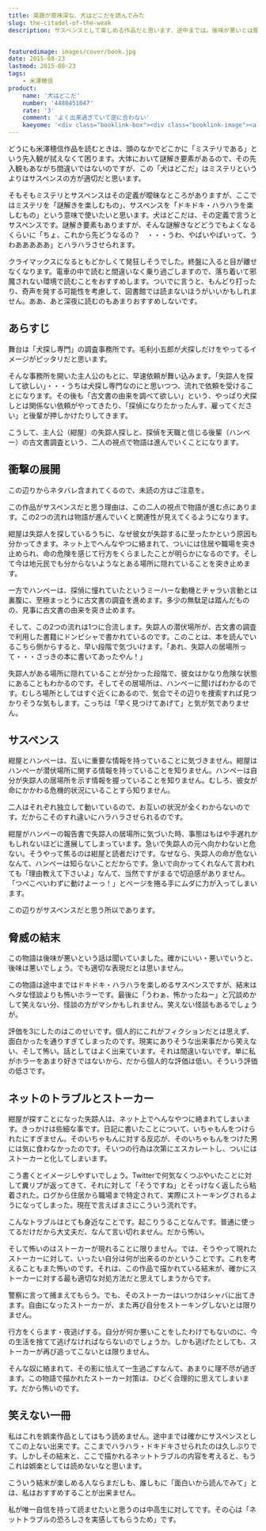 ```yaml
---
title: 英題が意味深な、犬はどこだを読んでみた
slug: the-citadel-of-the-weak
description: サスペンスとして楽しめる作品だと思います、途中までは。後味が悪いとは聞いていましたが、というよりは「笑えない怖さ」が味わえる作品だと思います。話としてよく出来過ぎていて、逆に笑えないと私は思いました。中高生に教訓として読んでもらいたい。


featuredimage: images/cover/book.jpg
date: 2015-08-23
lastmod: 2015-08-23
tags: 
    - 米澤穂信
product:
    name: '犬はどこだ'
    number: '4488451047'
    rate: '3'
    comment: 'よく出来過ぎていて逆に合わない'
    kaeyome: '<div class="booklink-box"><div class="booklink-image"><a href="http://www.amazon.co.jp/exec/obidos/asin/4488451047/illusionspace-22/" target="_blank" ><img src="https://ecx.images-amazon.com/images/I/51wRDHvge-L._SL160_.jpg" style="border: none;" /></a></div><div class="booklink-info"><div class="booklink-name"><a href="http://www.amazon.co.jp/exec/obidos/asin/4488451047/illusionspace-22/" target="_blank" >犬はどこだ (創元推理文庫)</a><div class="booklink-powered-date">posted with <a href="http://yomereba.com" rel="nofollow" target="_blank">ヨメレバ</a></div></div><div class="booklink-detail">米澤 穂信 東京創元社 2008-02    </div><div class="booklink-link2"><div class="shoplinkamazon"><a href="http://www.amazon.co.jp/exec/obidos/asin/4488451047/illusionspace-22/" target="_blank" >Amazon</a></div><div class="shoplinkkindle"><a href="http://www.amazon.co.jp/exec/obidos/ASIN/B00BUNB1RM/illusionspace-22/" target="_blank" >Kindle</a></div><div class="shoplinkrakuten"><a href="http://hb.afl.rakuten.co.jp/hgc/11acbc01.369b1bf6.11acbc02.cabf9fe9/?pc=http%3A%2F%2Fbooks.rakuten.co.jp%2Frb%2F5468565%2F%3Fscid%3Daf_ich_link_urltxt%26m%3Dhttp%3A%2F%2Fm.rakuten.co.jp%2Fev%2Fbook%2F" target="_blank" >楽天ブックス</a></div>                  	  <div class="shoplinkkino"><a href="http://ck.jp.ap.valuecommerce.com/servlet/referral?sid=3085416&pid=882196163&vc_url=http%3A%2F%2Fwww.kinokuniya.co.jp%2Ff%2Fdsg-01-9784488451042" target="_blank" >紀伊國屋書店<img src="https://ad.jp.ap.valuecommerce.com/servlet/gifbanner?sid=3085416&pid=882196163" height="1" width="1" border="0"></a></div>	  	  	</div></div><div class="booklink-footer"></div></div>'
---
```


どうにも米澤穂信作品を読むときは、頭のなかでどこかに「ミステリである」という先入観が拭えなくて困ります。大体において謎解き要素があるので、その先入観もあながち間違いではないのですが、この「犬はどこだ」はミステリというよりはサスペンスの方が適切だと思います。

そもそもミステリとサスペンスはその定義が曖昧なところがありますが、ここではミステリを「謎解きを楽しむもの」、サスペンスを「ドキドキ・ハラハラを楽しむもの」という意味で使いたいと思います。犬はどこだは、その定義で言うとサスペンスです。謎解き要素もありますが、そんな謎解きなどどうでもよくなるくらいに「ちょ、これから先どうなるの？　・・・うわ、やばいやばいって、うわあああああ」とハラハラさせられます。

クライマックスになるともどかしくて発狂しそうでした。終盤に入ると目が離せなくなります。電車の中で読むと間違いなく乗り過ごしますので、落ち着いて邪魔されない環境で読むことをおすすめします。ついでに言うと、もんどり打ったり、奇声を発する可能性を考慮して、図書館では読まないほうがいいかもしれません。ああ、あと深夜に読むのもあまりおすすめしないです。


## あらすじ


舞台は「犬探し専門」の調査事務所です。毛利小五郎が犬探しだけをやってるイメージがピッタリだと思います。

そんな事務所を開いた主人公のもとに、早速依頼が舞い込みます。「失踪人を探して欲しい」・・・うちは犬探し専門なのにと思いつつ、流れで依頼を受けることになります。その後も「古文書の由来を調べて欲しい」という、やっぱり犬探しとは関係ない依頼がやってきたり、「探偵になりたかったんす、雇ってください」と後輩が押しかけたりしてきます。

こうして、主人公（紺屋）の失踪人探しと、探偵を天職と信じる後輩（ハンペー）の古文書調査という、二人の視点で物語は進んでいくことになります。


## 衝撃の展開


この辺りからネタバレ含まれてくるので、未読の方はご注意を。

この作品がサスペンスだと思う理由は、この二人の視点で物語が進む点にあります。この2つの流れは物語が進んでいくと関連性が見えてくるようになります。

紺屋は失踪人を探しているうちに、なぜ彼女が失踪するに至ったかという原因も分かってきます。ネット上でへんなやつに絡まれて、ついには住居や職場を突き止められ、命の危険を感じて行方をくらましたことが明らかになるのです。そして今は地元民でも分からないようなとある場所に隠れていることを突き止めます。

一方でハンペーは、探偵に憧れていたというミーハーな動機とチャラい言動とは裏腹に、至極まっとうに古文書の調査を進めます。多少の無駄足は踏んだものの、見事に古文書の由来を突き止めます。

そして、この2つの流れは1つに合流します。失踪人の潜伏場所が、古文書の調査で利用した書籍にドンピシャで書かれているのです。このことは、本を読んでいるこちら側からすると、早い段階で気づいけます。「あれ、失踪人の居場所って・・・さっきの本に書いてあったやん！」

失踪人がある場所に隠れていることが分かった段階で、彼女はかなり危険な状態にあることもわかるのです。そしてその居場所は、ハンペーに聞けばわかるのです。むしろ場所としてはすぐ近くにあるので、気合でその辺りを捜索すれば見つかりそうな気もします。こっちは「早く見つけてあげて」と気が気でありません。


## サスペンス


紺屋とハンペーは、互いに重要な情報を持っていることに気づきません。紺屋はハンペーが潜伏場所に関する情報を持っていることを知りません。ハンペーは自分が失踪人の居場所を示す情報を握っていることを知りません。むしろ、彼女が命にかかわる危機的状況にいることすら知りません。

二人はそれぞれ独立して動いているので、お互いの状況が全くわからないのです。だからこそのすれ違いにハラハラさせられるのです。

紺屋がハンペーの報告書で失踪人の居場所に気づいた時、事態はもはや手遅れかもしれないほどに進展してしまっています。急いで失踪人の元へ向かわないと危ない。そうやって焦るのは紺屋と読者だけです。なぜなら、失踪人の命が危ないなんて、ハンペーは知らないことだからです。急いで向かってくれなんて言われても「理由教えて下さいよ」なんて、当然ですがまるで切迫感がありません。「つべこべいわずに動けよーっ！」とページを捲る手にムダに力が入ってしまいます。

この辺りがサスペンスだと思う所以であります。


## 脅威の結末


この物語は後味が悪いという話は聞いていました。確かにいい・悪いでいうと、後味は悪いでしょう。でも適切な表現だとは思いません。

この物語は途中まではドキドキ・ハラハラを楽しめるサスペンスですが、結末はヘタな怪談よりも怖いホラーです。最後に「うわぁ、怖かったねー」と冗談めかして笑えない分、怪談の方がマシかもしれません。笑えない怪談もあるでしょうが。

評価を3にしたのはこのせいです。個人的にこれがフィクションだとは思えず、面白かったを通りすぎてしまったのです。現実にありそうな出来事だから笑えない、そして怖い。話としてはよく出来ています。それは間違いないです。単に私がホラーをあまり好きではないから、だから個人的な評価は低い。そういう評価の低さです。


## ネットのトラブルとストーカー


紺屋が探すことになった失踪人は、ネット上でへんなやつに絡まれてしまいます。きっかけは些細な事です。日記に書いたことについて、いちゃもんをつけられたにすぎません。そのいちゃもんに対する反応が、そのいちゃもんをつけた男には気に食わなかったのです。そいつの行為は次第にエスカレートし、ついにはストーカーと化してしまいます。

こう書くとイメージしやすいでしょう。Twitterで何気なくつぶやいたことに対して糞リプが返ってきて、それに対して「そうですね」とそっけなく返したら粘着された。ログから住居から職場まで特定されて、実際にストーキングされるようになってしまった。現在で言えばまさにこういう流れです。

こんなトラブルはとても身近なことです。起こりうることなんです。普通に使ってるだけだから大丈夫だ、なんて言い切れません。だから怖い。

そして怖いのはストーカーが現れることに限りません。では、そうやって現れたストーカーに対して、いったい自分は何が出来るのかということです。これを考えることもまた怖いのです。それは、この作品で描かれている結末が、確かにストーカーに対する最も適切な対処方法だと思えてしまうからです。

警察に言って捕まえてもらう。でも、そのストーカーはいつかはシャバに出てきます。自由になったストーカーが、また再び自分をストーキングしないとは限りません。

行方をくらます・夜逃げする。自分が何か悪いことをしたわけでもないのに、今の生活を捨てて逃げなければならないのでしょうか。しかも逃げたとしても、ストーカーが再び追ってこないとは限りません。

そんな奴に絡まれて、その影に怯えて一生過ごすなんて、あまりに理不尽が過ぎます。この物語で描かれたストーカー対策は、ひどく合理的に思えてしまいます。だから怖いのです。


## 笑えない一冊


私はこれを娯楽作品としてはもう読めません。途中までは確かにサスペンスとしてこの上ない出来です。ここまでハラハラ・ドキドキさせられたのは久しぶりです。しかしその結末と、ここで描かれるネットトラブルの内容を考えると、もうこれは娯楽としては読めないなと思います。

こういう結末が楽しめる人ならまだしも、誰しもに「面白いから読んでみて」とは、私はおすすめすることが出来ません。

私が唯一自信を持って読ませたいと思うのは中高生に対してです。その心は「ネットトラブルの恐ろしさを実感してもらうため」です。


  